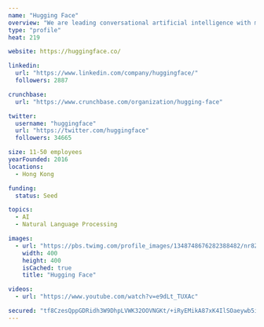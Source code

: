 ```yaml
---
name: "Hugging Face"
overview: "We are leading conversational artificial intelligence with more than 200 million messages exchanged with users."
type: "profile"
heat: 219

website: https://huggingface.co/

linkedin:
  url: "https://www.linkedin.com/company/huggingface/"
  followers: 2887

crunchbase:
  url: "https://www.crunchbase.com/organization/hugging-face"

twitter:
  username: "huggingface"
  url: "https://twitter.com/huggingface"
  followers: 34665

size: 11-50 employees
yearFounded: 2016
locations:
  - Hong Kong

funding:
  status: Seed

topics:
  - AI
  - Natural Language Processing

images:
  - url: "https://pbs.twimg.com/profile_images/1348748676282388482/nr8ZuLBE_400x400.jpg"
    width: 400
    height: 400
    isCached: true
    title: "Hugging Face"

videos:
  - url: "https://www.youtube.com/watch?v=e9dLt_TUXAc"

secured: "tf8CzesQppGDRidh3W9DhpLVWK32OOVNGKt/+iRyEMikA87xK4IlSOaeywb5iMLdw+Bta4rA7EqUvcyNie4/CQk1EVtOBJBItUpHSKOgTIs6nu0MqM6fkWG2uRqhwO2jOSYyu5DwXRs7BuZ4MiOCnJ8dC0vaP4SdHHHUoLIzSySqTdsHGrnfLeuHhUp157VpU64nzEt8ZO07rJIM/C5LIEwm1aIPusSBe7KAZNz1jyka2sMc9jlkwxUQCzE9cOGk1gGzSgtpy+GVVPolMV8zyIQM7mRCLBw2r5RU21v+KGX9Ji2+wtMUWrf2LEDW+apIQHE+lo50bxDq5/2G5CLcpL/8pk3i9eE5JraKSbIqmQjHcomZeWXCHNiQ731CYpKzIC/20zVaGRSi29syrJmTzZ5h1LYSYghCtXXe8OkdBpI=;tohfVswoFTSR8mnj4f6Z1w=="
---
```


